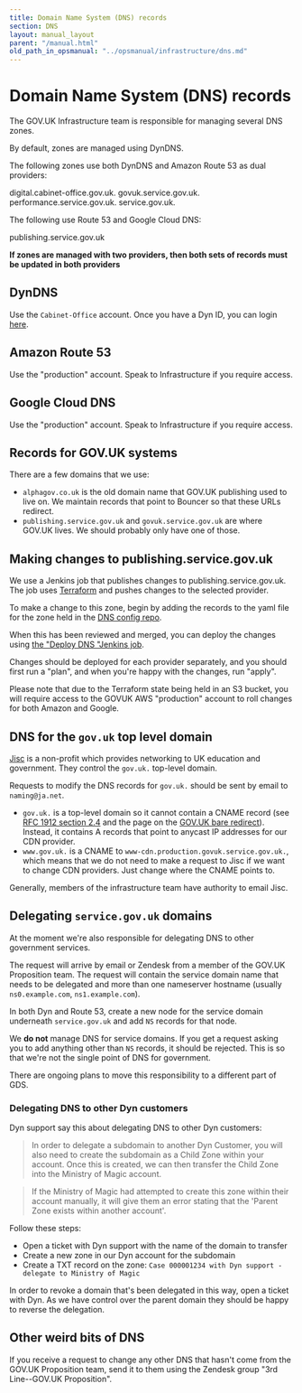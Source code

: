 ```yaml
---
title: Domain Name System (DNS) records
section: DNS
layout: manual_layout
parent: "/manual.html"
old_path_in_opsmanual: "../opsmanual/infrastructure/dns.md"
---
```


# Domain Name System (DNS) records

The GOV.UK Infrastructure team is responsible for managing several DNS zones.

By default, zones are managed using DynDNS.

The following zones use both DynDNS and Amazon Route 53 as dual providers:

  digital.cabinet-office.gov.uk.
  govuk.service.gov.uk.
  performance.service.gov.uk.
  service.gov.uk.

The following use Route 53 and Google Cloud DNS:

  publishing.service.gov.uk

**If zones are managed with two providers, then both sets of records must be updated
in both providers**

## DynDNS

Use the `Cabinet-Office` account. Once you have a Dyn ID, you can login [here](https://manage.dynect.net/login/).

## Amazon Route 53

Use the "production" account. Speak to Infrastructure if you require access.

## Google Cloud DNS

Use the "production" account. Speak to Infrastructure if you require access.

## Records for GOV.UK systems

There are a few domains that we use:

- `alphagov.co.uk` is the old domain name that GOV.UK publishing used to live on.
  We maintain records that point to Bouncer so that these URLs redirect.
- `publishing.service.gov.uk` and `govuk.service.gov.uk` are where GOV.UK lives. We
  should probably only have one of those.

## Making changes to publishing.service.gov.uk

We use a Jenkins job that publishes changes to publishing.service.gov.uk. The
job uses [Terraform](https://www.terraform.io/) and pushes changes to the
selected provider.

To make a change to this zone, begin by adding the records to the yaml file for
the zone held in the [DNS config repo](https://github.gds/gds/govuk-dns-config).

When this has been reviewed and merged, you can deploy the changes using [the
"Deploy DNS "Jenkins job](https://deploy.publishing.service.gov.uk/job/Deploy_DNS/).

Changes should be deployed for each provider separately, and you should first
run a "plan", and when you're happy with the changes, run "apply".

Please note that due to the Terraform state being held in an S3 bucket, you
will require access to the GOVUK AWS "production" account to roll changes for
both Amazon and Google.

## DNS for the `gov.uk` top level domain

[Jisc](https://www.jisc.ac.uk/) is a non-profit which provides networking to
UK education and government. They control the `gov.uk.` top-level domain.

Requests to modify the DNS records for `gov.uk.` should be sent by email
to `naming@ja.net`.

- `gov.uk.` is a top-level domain so it cannot contain a CNAME record
  (see [RFC 1912 section 2.4](https://tools.ietf.org/html/rfc1912#section-2.4) and the
  page on the [GOV.UK bare redirect](govuk_bare_redirect.html)).
  Instead, it contains A records that point to anycast IP addresses for our CDN provider.
- `www.gov.uk.` is a CNAME to `www-cdn.production.govuk.service.gov.uk.`, which means that we
  do not need to make a request to Jisc if we want to change CDN providers. Just change where
  the CNAME points to.

Generally, members of the infrastructure team have authority to email Jisc.

## Delegating `service.gov.uk` domains

At the moment we're also responsible for delegating DNS to other government services.

The request will arrive by email or Zendesk from a member of the GOV.UK Proposition
team.
The request will contain the service domain name that needs to be delegated and
more than one nameserver hostname (usually `ns0.example.com`, `ns1.example.com`).

In both Dyn and Route 53, create a new node for the service domain underneath `service.gov.uk`
and add `NS` records for that node.

We __do not__ manage DNS for service domains. If you get a request asking you to add
anything other than `NS` records, it should be rejected. This is so that we're not
the single point of DNS for government.

There are ongoing plans to move this responsibility to a different part of GDS.

### Delegating DNS to other Dyn customers

Dyn support say this about delegating DNS to other Dyn customers:

> In order to delegate a subdomain to another Dyn Customer, you will also need
> to create the subdomain as a Child Zone within your account. Once this is created,
> we can then transfer the Child Zone into the Ministry of Magic account.

> If the Ministry of Magic had attempted to create this zone within their
> account manually, it will give them an error stating that the
> 'Parent Zone exists within another account'.

Follow these steps:

- Open a ticket with Dyn support with the name of the domain to transfer
- Create a new zone in our Dyn account for the subdomain
- Create a TXT record on the zone: `Case 000001234 with Dyn support - delegate to Ministry of Magic`

In order to revoke a domain that's been delegated in this way, open a ticket
with Dyn. As we have control over the parent domain they should be happy to
reverse the delegation.

## Other weird bits of DNS

If you receive a request to change any other DNS that hasn't come from the GOV.UK
Proposition team, send it to them using the Zendesk group "3rd Line--GOV.UK Proposition".
